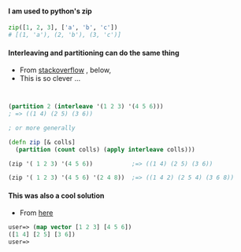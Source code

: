 
#### I am used to python's zip
```python
zip([1, 2, 3], ['a', 'b', 'c'])
# [(1, 'a'), (2, 'b'), (3, 'c')]
```

#### Interleaving and partitioning can do the same thing
* From [stackoverflow](https://stackoverflow.com/a/17806931/472876) , below, 
* This is so clever ...
```clojure


(partition 2 (interleave '(1 2 3) '(4 5 6))) 
; => ((1 4) (2 5) (3 6))

; or more generally

(defn zip [& colls]
  (partition (count colls) (apply interleave colls)))

(zip '( 1 2 3) '(4 5 6))           ;=> ((1 4) (2 5) (3 6))

(zip '( 1 2 3) '(4 5 6) '(2 4 8))  ;=> ((1 4 2) (2 5 4) (3 6 8))

```

#### This was also a cool solution
* From [here](https://stackoverflow.com/a/2588385/472876)
```clojure
user=> (map vector [1 2 3] [4 5 6])
([1 4] [2 5] [3 6])
user=> 

```

